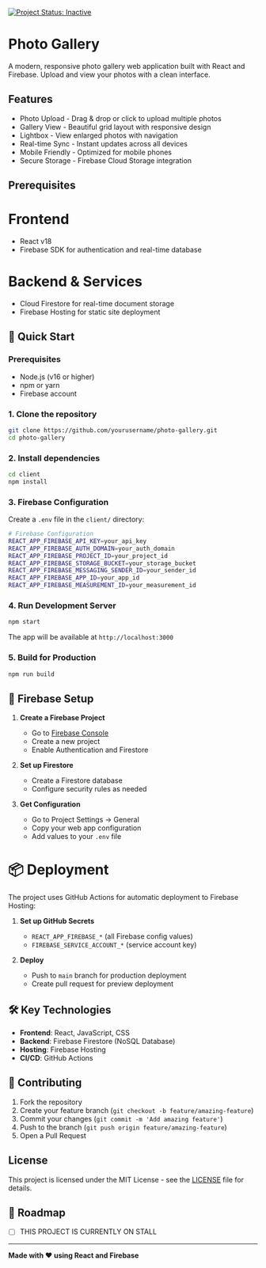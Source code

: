[![Project Status: Inactive](https://www.repostatus.org/badges/latest/inactive.svg)](https://www.repostatus.org/#inactive)
# Photo Gallery
A modern, responsive photo gallery web application built with React and Firebase. Upload and view your photos with a clean interface.

## Features

- Photo Upload - Drag & drop or click to upload multiple photos
- Gallery View - Beautiful grid layout with responsive design
- Lightbox - View enlarged photos with navigation
- Real-time Sync - Instant updates across all devices
- Mobile Friendly - Optimized for mobile phones
- Secure Storage - Firebase Cloud Storage integration

## Prerequisites

# Frontend

- React v18
- Firebase SDK for authentication and real-time database

# Backend & Services

- Cloud Firestore for real-time document storage
- Firebase Hosting for static site deployment

## 🚀 Quick Start

### Prerequisites
- Node.js (v16 or higher)
- npm or yarn
- Firebase account

### 1. Clone the repository
```bash
git clone https://github.com/yourusername/photo-gallery.git
cd photo-gallery
```

### 2. Install dependencies
```bash
cd client
npm install
```

### 3. Firebase Configuration

Create a `.env` file in the `client/` directory:
```bash
# Firebase Configuration
REACT_APP_FIREBASE_API_KEY=your_api_key
REACT_APP_FIREBASE_AUTH_DOMAIN=your_auth_domain
REACT_APP_FIREBASE_PROJECT_ID=your_project_id
REACT_APP_FIREBASE_STORAGE_BUCKET=your_storage_bucket
REACT_APP_FIREBASE_MESSAGING_SENDER_ID=your_sender_id
REACT_APP_FIREBASE_APP_ID=your_app_id
REACT_APP_FIREBASE_MEASUREMENT_ID=your_measurement_id
```

### 4. Run Development Server
```bash
npm start
```

The app will be available at `http://localhost:3000`

### 5. Build for Production
```bash
npm run build
```

## 🔧 Firebase Setup

1. **Create a Firebase Project**
   - Go to [Firebase Console](https://console.firebase.google.com/)
   - Create a new project
   - Enable Authentication and Firestore

3. **Set up Firestore**
   - Create a Firestore database
   - Configure security rules as needed

4. **Get Configuration**
   - Go to Project Settings → General
   - Copy your web app configuration
   - Add values to your `.env` file

# 📦 Deployment

The project uses GitHub Actions for automatic deployment to Firebase Hosting:

1. **Set up GitHub Secrets**
   - `REACT_APP_FIREBASE_*` (all Firebase config values)
   - `FIREBASE_SERVICE_ACCOUNT_*` (service account key)

2. **Deploy**
   - Push to `main` branch for production deployment
   - Create pull request for preview deployment

## 🛠️ Key Technologies

- **Frontend**: React, JavaScript, CSS
- **Backend**: Firebase Firestore (NoSQL Database)
- **Hosting**: Firebase Hosting
- **CI/CD**: GitHub Actions

## 🤝 Contributing

1. Fork the repository
2. Create your feature branch (`git checkout -b feature/amazing-feature`)
3. Commit your changes (`git commit -m 'Add amazing feature'`)
4. Push to the branch (`git push origin feature/amazing-feature`)
5. Open a Pull Request

## License

This project is licensed under the MIT License - see the [LICENSE](LICENSE) file for details.

## 🎯 Roadmap

- [ ] THIS PROJECT IS CURRENTLY ON STALL 

---

**Made with ❤️ using React and Firebase**
